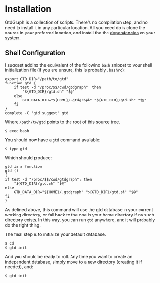 # Installation

GtdGraph is a collection of scripts. There's no compilation step, and
no need to install it in any particular location. All you need do is
clone the source in your preferred location, and install the the
[dependencies](README.md#dependencies) on your system.

## Shell Configuration

I suggest adding the equivalent of the following `bash` snippet to
your shell initialization file (if you are unsure, this is probably
`.bashrc`):

    export GTD_DIR="/path/to/gtd"
    function gtd {
        if test -d "/proc/$$/cwd/gtdgraph"; then
            "${GTD_DIR}/gtd.sh" "$@"
        else
            GTD_DATA_DIR="${HOME}/.gtdgraph" "${GTD_DIR}/gtd.sh" "$@"
        fi
    }
	complete -C 'gtd suggest' gtd

Where `/path/to/gtd` points to the root of this source tree.

	$ exec bash

You should now have a `gtd` command available:

	$ type gtd

Which should produce:

    gtd is a function
    gtd () 
    { 
    if test -d "/proc/$$/cwd/gtdgraph"; then
        "${GTD_DIR}/gtd.sh" "$@"
    else
        GTD_DATA_DIR="${HOME}/.gtdgraph" "${GTD_DIR}/gtd.sh" "$@"
    fi
    }

As defined above, this command will use the gtd database in your
current working directory, or fall back to the one in your home
directory if no such directory exists. In this way, you can run `gtd`
anywhere, and it will probably do the right thing.

The final step is to initialize your default database.

    $ cd
    $ gtd init

And you should be ready to roll. Any time you want to create an
independent database, simply move to a new directory (creating it if
needed), and:

    $ gtd init
